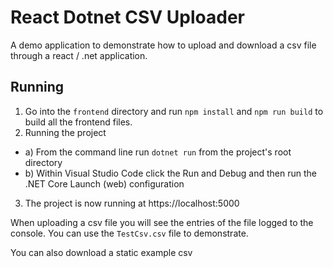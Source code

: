 # React Dotnet CSV Uploader

A demo application to demonstrate how to upload and download a csv file through a react / .net application.

## Running

1. Go into the `frontend` directory and run `npm install` and `npm run build` to build all the frontend files.
2. Running the project
- a) From the command line run `dotnet run` from the project's root directory
- b) Within Visual Studio Code click the Run and Debug and then run the .NET Core Launch (web) configuration
3. The project is now running at https://localhost:5000

When uploading a csv file you will see the entries of the file logged to the console.
You can use the `TestCsv.csv` file to demonstrate.

You can also download a static example csv
